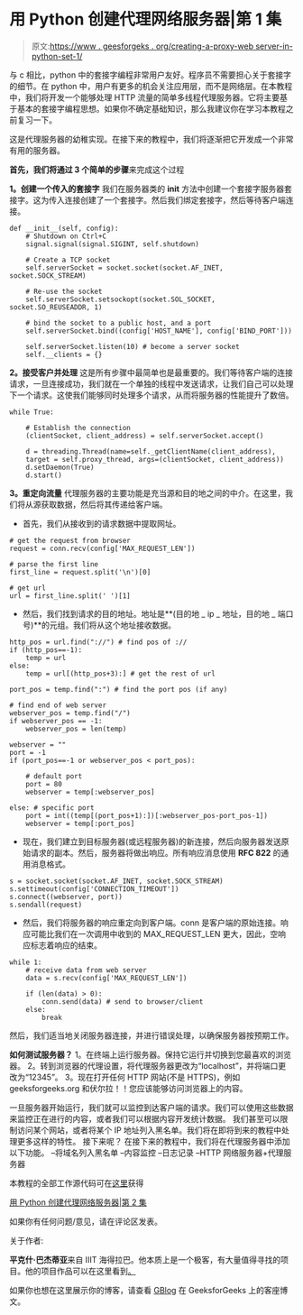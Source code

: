 # 用 Python 创建代理网络服务器|第 1 集

> 原文:[https://www . geesforgeks . org/creating-a-proxy-web server-in-python-set-1/](https://www.geeksforgeeks.org/creating-a-proxy-webserver-in-python-set-1/)

与 c 相比，python 中的套接字编程非常用户友好。程序员不需要担心关于套接字的细节。在 python 中，用户有更多的机会关注应用层，而不是网络层。在本教程中，我们将开发一个能够处理 HTTP 流量的简单多线程代理服务器。它将主要基于基本的套接字编程思想。如果你不确定基础知识，那么我建议你在学习本教程之前复习一下。

这是代理服务器的幼稚实现。在接下来的教程中，我们将逐渐把它开发成一个非常有用的服务器。

**首先，我们将通过 3 个简单的步骤**来完成这个过程

**1。创建一个传入的套接字**
我们在服务器类的 __init__ 方法中创建一个套接字服务器套接字。这为传入连接创建了一个套接字。然后我们绑定套接字，然后等待客户端连接。

```
def __init__(self, config):
    # Shutdown on Ctrl+C
    signal.signal(signal.SIGINT, self.shutdown) 

    # Create a TCP socket
    self.serverSocket = socket.socket(socket.AF_INET, socket.SOCK_STREAM)

    # Re-use the socket
    self.serverSocket.setsockopt(socket.SOL_SOCKET, socket.SO_REUSEADDR, 1)

    # bind the socket to a public host, and a port   
    self.serverSocket.bind((config['HOST_NAME'], config['BIND_PORT']))

    self.serverSocket.listen(10) # become a server socket
    self.__clients = {}

```

**2。接受客户并处理**
这是所有步骤中最简单也是最重要的。我们等待客户端的连接请求，一旦连接成功，我们就在一个单独的线程中发送请求，让我们自己可以处理下一个请求。这使我们能够同时处理多个请求，从而将服务器的性能提升了数倍。

```
while True:

    # Establish the connection
    (clientSocket, client_address) = self.serverSocket.accept() 

    d = threading.Thread(name=self._getClientName(client_address), 
    target = self.proxy_thread, args=(clientSocket, client_address))
    d.setDaemon(True)
    d.start()

```

**3。重定向流量**
代理服务器的主要功能是充当源和目的地之间的中介。在这里，我们将从源获取数据，然后将其传递给客户端。

*   首先，我们从接收到的请求数据中提取网址。

```
# get the request from browser
request = conn.recv(config['MAX_REQUEST_LEN']) 

# parse the first line
first_line = request.split('\n')[0]

# get url
url = first_line.split(' ')[1]
```

*   然后，我们找到请求的目的地址。地址是**(目的地 _ ip _ 地址，目的地 _ 端口号)**的元组。我们将从这个地址接收数据。

```
http_pos = url.find("://") # find pos of ://
if (http_pos==-1):
    temp = url
else:
    temp = url[(http_pos+3):] # get the rest of url

port_pos = temp.find(":") # find the port pos (if any)

# find end of web server
webserver_pos = temp.find("/")
if webserver_pos == -1:
    webserver_pos = len(temp)

webserver = ""
port = -1
if (port_pos==-1 or webserver_pos < port_pos): 

    # default port 
    port = 80 
    webserver = temp[:webserver_pos] 

else: # specific port 
    port = int((temp[(port_pos+1):])[:webserver_pos-port_pos-1])
    webserver = temp[:port_pos] 

```

*   现在，我们建立到目标服务器(或远程服务器)的新连接，然后向服务器发送原始请求的副本。然后，服务器将做出响应。所有响应消息使用 **RFC 822** 的通用消息格式。

```
s = socket.socket(socket.AF_INET, socket.SOCK_STREAM) 
s.settimeout(config['CONNECTION_TIMEOUT'])
s.connect((webserver, port))
s.sendall(request)

```

*   然后，我们将服务器的响应重定向到客户端。conn 是客户端的原始连接。响应可能比我们在一次调用中收到的 MAX_REQUEST_LEN 更大，因此，空响应标志着响应的结束。

```
while 1:
    # receive data from web server
    data = s.recv(config['MAX_REQUEST_LEN'])

    if (len(data) > 0):
        conn.send(data) # send to browser/client
    else:
        break

```

然后，我们适当地关闭服务器连接，并进行错误处理，以确保服务器按预期工作。

**如何测试服务器？**
1。在终端上运行服务器。保持它运行并切换到您最喜欢的浏览器。
2。转到浏览器的代理设置，将代理服务器更改为“localhost”，并将端口更改为“12345”。
3。现在打开任何 HTTP 网站(不是 HTTPS)，例如 geeksforgeeks.org 和伏尔拉！！您应该能够访问浏览器上的内容。

一旦服务器开始运行，我们就可以监控到达客户端的请求。我们可以使用这些数据来监控正在进行的内容，或者我们可以根据内容开发统计数据。
我们甚至可以限制访问某个网站，或者将某个 IP 地址列入黑名单。我们将在即将到来的教程中处理更多这样的特性。
接下来呢？
在接下来的教程中，我们将在代理服务器中添加以下功能。
–将域名列入黑名单
–内容监控
–日志记录
–HTTP 网络服务器+代理服务器

本教程的全部工作源代码可在[这里](https://drive.google.com/file/d/0Bw6qkH-Uvw8Zbnl4RU5xcjNEOHc/view)获得

[用 Python 创建代理网络服务器|第 2 集](https://www.geeksforgeeks.org/kruskals-algorithm-using-stl-in-c/)

如果你有任何问题/意见，请在评论区发表。

关于作者:

**平克什·巴杰蒂亚**来自 IIIT 海得拉巴。他本质上是一个极客，有大量值得寻找的项目。他的项目作品可以在这里看到[。](https://github.com/pinkeshbadjatiya/)

如果你也想在这里展示你的博客，请查看 [GBlog](http://geeksquiz.com/gblog/) 在 GeeksforGeeks 上的客座博文。